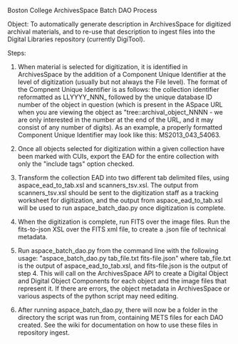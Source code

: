 Boston College ArchivesSpace Batch DAO Process

Object: To automatically generate description in ArchivesSpace for digitized archival materials, and to re-use that description to ingest files into the Digital Libraries repository (currently DigiTool).

Steps:
1. When material is selected for digitization, it is identified in ArchivesSpace by the addition of a Component Unique Identifier at the level of digitization (usually but not always the File level). The format of the Compnent Unique Identifier is as follows: the collection identifier reformatted as LLYYYY_NNN_ followed by the unique database ID number of the object in question (which is present in the ASpace URL when you are viewing the object as "tree::archival_object_NNNN - we are only interested in the number at the end of the URL, and it may consist of any number of digits). As an example, a properly formatted Component Unique Identifier may look like this: MS2013_043_54063.

2. Once all objects selected for digitization within a given collection have been marked with CUIs, export the EAD for the entire collection with only the "include <dao> tags" option checked.

3. Transform the collection EAD into two different tab delimited files, using aspace_ead_to_tab.xsl and scanners_tsv.xsl. The output from scanners_tsv.xsl should be sent to the digitization staff as a tracking worksheet for digitization, and the output from aspace_ead_to_tab.xsl will be used to run aspace_batch_dao.py once digitization is complete.

4. When the digitization is complete, run FITS over the image files. Run the fits-to-json XSL over the FITS xml file, to create a .json file of technical metadata.

5. Run aspace_batch_dao.py from the command line with the following usage: "aspace_batch_dao.py tab_file.txt fits-file.json" where tab_file.txt is the output of aspace_ead_to_tab.xsl, and fits-file.json is the output of step 4. This will call on the ArchivesSpace API to create a Digital Object and Digital Object Components for each object and the image files that represent it. If there are errors, the object metadata in ArchivesSpace or various aspects of the python script may need editing.

6. After running aspace_batch_dao.py, there will now be a folder in the directory the script was run from, containing METS files for each DAO created. See the wiki for documentation on how to use these files in repository ingest.